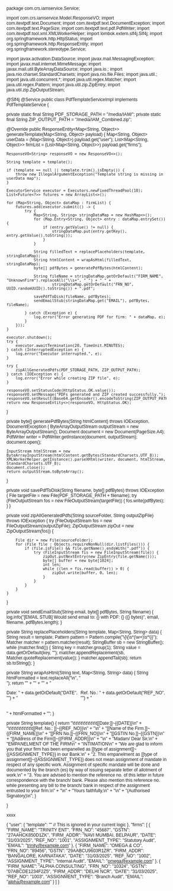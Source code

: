 package com.crs.iamservice.Service;

import com.crs.iamservice.Model.ResponseVO; import com.itextpdf.text.Document; import com.itextpdf.text.DocumentException; import com.itextpdf.text.PageSize; import com.itextpdf.text.pdf.PdfWriter; import com.itextpdf.tool.xml.XMLWorkerHelper; import lombok.extern.slf4j.Slf4j; import org.springframework.http.HttpStatus; import org.springframework.http.ResponseEntity; import org.springframework.stereotype.Service;

import javax.activation.DataSource; import javax.mail.MessagingException; import javax.mail.internet.MimeMessage; import javax.mail.util.ByteArrayDataSource; import java.io.; import java.nio.charset.StandardCharsets; import java.nio.file.Files; import java.util.; import java.util.concurrent.*; import java.util.regex.Matcher; import java.util.regex.Pattern; import java.util.zip.ZipEntry; import java.util.zip.ZipOutputStream;

@Slf4j @Service public class PdfTemplateServiceImpl implements PdfTemplateService {

private static final String PDF_STORAGE_PATH = "/media/IAM/";
private static final String ZIP_OUTPUT_PATH = "/media/IAM_Combined.zip";

@Override
public ResponseEntity<Map<String, Object>> generateTemplate(Map<String, Object> payload) {
    Map<String, Object> userData = (Map<String, Object>) payload.get("user");
    List<Map<String, Object>> firmList = (List<Map<String, Object>>) payload.get("firms");

    ResponseVO<String> responseVO = new ResponseVO<>();

    String template = template();

    if (template == null || template.trim().isEmpty()) {
        throw new IllegalArgumentException("Template string is missing in userData map");
    }

    ExecutorService executor = Executors.newFixedThreadPool(10);
    List<Future<?>> futures = new ArrayList<>();

    for (Map<String, Object> dataMap : firmList) {
        futures.add(executor.submit(() -> {
            try {
                Map<String, String> stringDataMap = new HashMap<>();
                for (Map.Entry<String, Object> entry : dataMap.entrySet()) {
                    if (entry.getValue() != null) {
                        stringDataMap.put(entry.getKey(), entry.getValue().toString());
                    }
                }

                String filledText = replacePlaceholders(template, stringDataMap);
                String htmlContent = wrapAsHtml(filledText, stringDataMap);
                byte[] pdfBytes = generatePdfBytes(htmlContent);

                String fileName = stringDataMap.getOrDefault("FIRM_NAME", "UnknownFirm").replaceAll("\\s+", "_") + "_" +
                        stringDataMap.getOrDefault("FRN_NO", UUID.randomUUID().toString()) + ".pdf";

                savePdfToDisk(fileName, pdfBytes);
                sendEmailStub(stringDataMap.get("EMAIL"), pdfBytes, fileName);

            } catch (Exception e) {
                log.error("Error generating PDF for firm: " + dataMap, e);
            }
        }));
    }

    executor.shutdown();
    try {
        executor.awaitTermination(20, TimeUnit.MINUTES);
    } catch (InterruptedException e) {
        log.error("Executor interrupted.", e);
    }

    try {
        zipAllGeneratedPdfs(PDF_STORAGE_PATH, ZIP_OUTPUT_PATH);
    } catch (IOException e) {
        log.error("Error while creating ZIP file", e);
    }

    responseVO.setStatusCode(HttpStatus.OK.value());
    responseVO.setMessage("PDFs generated and ZIP created successfully.");
    responseVO.setResult(Base64.getEncoder().encodeToString(ZIP_OUTPUT_PATH.getBytes()));
    return new ResponseEntity<>(responseVO, HttpStatus.OK);
}

private byte[] generatePdfBytes(String htmlContent) throws IOException, DocumentException {
    ByteArrayOutputStream outputStream = new ByteArrayOutputStream();
    Document document = new Document(PageSize.A4);
    PdfWriter writer = PdfWriter.getInstance(document, outputStream);
    document.open();

    InputStream htmlStream = new ByteArrayInputStream(htmlContent.getBytes(StandardCharsets.UTF_8));
    XMLWorkerHelper.getInstance().parseXHtml(writer, document, htmlStream, StandardCharsets.UTF_8);
    document.close();
    return outputStream.toByteArray();
}

private void savePdfToDisk(String filename, byte[] pdfBytes) throws IOException {
    File targetFile = new File(PDF_STORAGE_PATH + filename);
    try (FileOutputStream fos = new FileOutputStream(targetFile)) {
        fos.write(pdfBytes);
    }
}

private void zipAllGeneratedPdfs(String sourceFolder, String outputZipFile) throws IOException {
    try (FileOutputStream fos = new FileOutputStream(outputZipFile);
         ZipOutputStream zipOut = new ZipOutputStream(fos)) {

        File dir = new File(sourceFolder);
        for (File file : Objects.requireNonNull(dir.listFiles())) {
            if (file.isFile() && file.getName().endsWith(".pdf")) {
                try (FileInputStream fis = new FileInputStream(file)) {
                    zipOut.putNextEntry(new ZipEntry(file.getName()));
                    byte[] buffer = new byte[1024];
                    int len;
                    while ((len = fis.read(buffer)) > 0) {
                        zipOut.write(buffer, 0, len);
                    }
                }
            }
        }
    }
}

private void sendEmailStub(String email, byte[] pdfBytes, String filename) {
    log.info("[EMAIL STUB] Would send email to: {} with PDF: {} ({} bytes)", email, filename, pdfBytes.length);
}

private String replacePlaceholders(String template, Map<String, String> data) {
    String result = template;
    Pattern pattern = Pattern.compile("\\{\\{\\s*(\\w+)\\s*\\}\}");
    Matcher matcher = pattern.matcher(result);
    StringBuffer sb = new StringBuffer();
    while (matcher.find()) {
        String key = matcher.group(1);
        String value = data.getOrDefault(key, "");
        matcher.appendReplacement(sb, Matcher.quoteReplacement(value));
    }
    matcher.appendTail(sb);
    return sb.toString();
}

private String wrapAsHtml(String text, Map<String, String> data) {
    String htmlFormatted = text.replaceAll("\n", "<br/>");
    return "<html>" +
            "<head><style>body { font-family: Helvetica; font-size: 12px; } .header { display: flex; justify-content: space-between; }</style></head>" +
            "<body>" +
            "<div class='header'><div>Date: " + data.getOrDefault("DATE", "") + "</div><div>Ref. No.: " + data.getOrDefault("REF_NO", "") + "</div></div><br/><br/>" +
            htmlFormatted +
            "</body></html>";
}

private String template() {
    return "\t\t\t\t\t\t\t\t\t\t[[Date:]]~{{DATE}}\n" +
            "\t\t\t\t\t\t\t\t\t\t[[Ref. No.: ]]~{{REF_NO}}\n" +
            "\n" +
            "[[Name of the Firm.]]~{{FIRM_NAME}}\n" +
            "[[FRN No.]]~{{FRN_NO}}\n" +
            "[[GSTIN No.]]~{{GSTN}}\n" +
            "[[Address of the Firm]]~{{FIRM_ADDR}}\n" +
            "\n" +
            "Madam/ Dear Sir,\n" +
            "EMPANELMENT OF THE FIRM\n" +
            "INTIMATION\n" +
            "We are glad to inform you that your firm has been empanelled as [[type of assignment]]~{{ASSIGNMENT_TYPE}} in our Bank.\n" +
            "2. This empanelment as [[type of assignment]]~{{ASSIGNMENT_TYPE}} does not mean assignment of mandate in respect of any specific work. Assignment of specific mandate will be done and documented by the branch (es) by way of issuing separate letter of allotment of work.\n" +
            "3. You are advised to mention the reference no. of this letter in future correspondence with the branch/ bank. Please also mention this reference no. while presenting any bill to the branch/ bank in respect of the assignment entrusted to your firm.\n" +
            "\n" +
            "Yours faithfully,\n" +
            "\n" +
            "(Authorised Signatory)\n";
}

}



xxxx



{
  "user": {
    "template": ""  // This is ignored in your current logic
  },
  "firms": [
    {
      "FIRM_NAME": "TRINITY ENT",
      "FRN_NO": "45687",
      "GSTN": "27AAHCK850D1ZK",
      "FIRM_ADDR": "NAVI MUMBAI, BELPAUR",
      "DATE": "31/03/2025",
      "REF_NO": "1001",
      "ASSIGNMENT_TYPE": "Statutory Audit",
      "EMAIL": "trinity@example.com"
    },
    {
      "FIRM_NAME": "OMEGA & CO",
      "FRN_NO": "89456",
      "GSTN": "29AABCU9603R1ZR",
      "FIRM_ADDR": "BANGALORE, KARNATAKA",
      "DATE": "31/03/2025",
      "REF_NO": "1002",
      "ASSIGNMENT_TYPE": "Internal Audit",
      "EMAIL": "omega@example.com"
    },
    {
      "FIRM_NAME": "ALPHA CONSULTING",
      "FRN_NO": "10324",
      "GSTN": "07ABCDE1234F2Z5",
      "FIRM_ADDR": "DELHI NCR",
      "DATE": "31/03/2025",
      "REF_NO": "1003",
      "ASSIGNMENT_TYPE": "Branch Audit",
      "EMAIL": "alpha@example.com"
    }
  ]
}